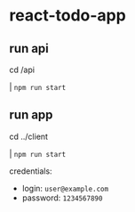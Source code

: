 # react-todo-app

## run api

cd /api

| `npm run start`

## run app

cd ../client

| `npm run start`

credentials:
* login: `user@example.com`
* password: `1234567890`
